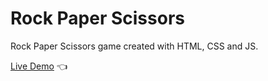# Rock Paper Scissors

Rock Paper Scissors game created with HTML, CSS and JS.

[Live Demo](https://jeeboomboi.github.io/Rock-Paper-Scissors/) :point_left: